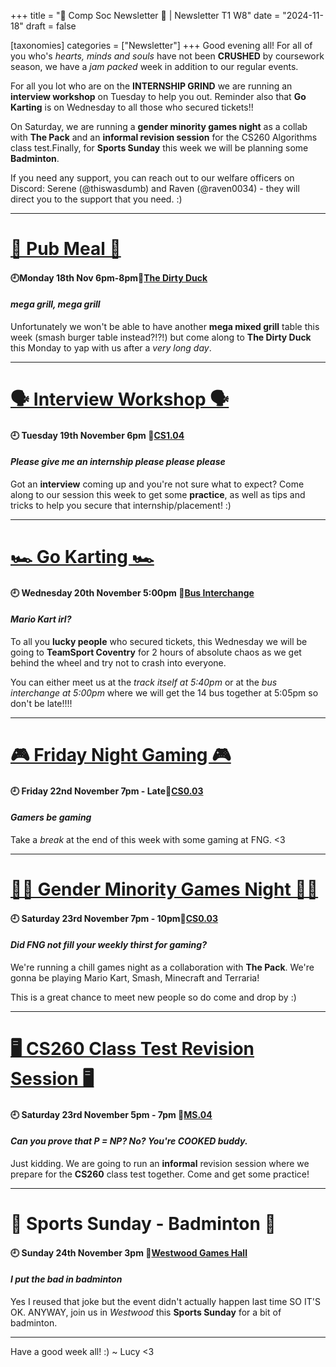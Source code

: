 +++
title = "👾 Comp Soc Newsletter 👾 | Newsletter T1 W8"
date = "2024-11-18"
draft = false

[taxonomies]
categories = ["Newsletter"]
+++
Good evening all! For all of you who's *hearts, minds and souls* have not been **CRUSHED** by coursework season, we have a *jam packed* week in addition to our regular events.

For all you lot who are on the **INTERNSHIP GRIND** we are running an **interview workshop** on Tuesday to help you out. Reminder also that **Go Karting** is on Wednesday to all those who secured tickets!!

On Saturday, we are running a **gender minority games night** as a collab with **The Pack** and an **informal revision session** for the CS260 Algorithms class test.Finally, for **Sports Sunday** this week we will be planning some **Badminton**. 

If you need any support, you can reach out to our welfare officers on Discord: Serene (@thiswasdumb) and Raven (@raven0034) - they will direct you to the support that you need. :)

--------------------------------------------------------------------------
# [🍔 Pub Meal 🍔](https://uwcs.co.uk/events/t1/repeat/pub-duck/)

#### 🕘Monday 18th Nov 6pm-8pm📍[The Dirty Duck](https://campus.warwick.ac.uk/search/623c889c421e6f5928c0d39a?projectId=warwick)
#### *mega grill, mega grill*

Unfortunately we won't be able to have another **mega mixed grill** table this week (smash burger table instead?!?!) but come along to **The Dirty Duck** this Monday to yap with us after a *very long day*.

--------------------------------------------------------------------------
# [🗣️ Interview Workshop 🗣️]()

#### 🕘 Tuesday 19th November 6pm 📍[CS1.04](https://campus.warwick.ac.uk/search/623c888b421e6f5928c0d062?projectId=warwick)
#### *Please give me an internship please please please*

Got an **interview** coming up and you're not sure what to expect? 
Come along to our session this week to get some **practice**, as well as tips and tricks to help you secure that internship/placement! :)

--------------------------------------------------------------------------
# [🏎️ Go Karting 🏎️](https://uwcs.co.uk/events/t1/w8/uwcs-go-karting/)

#### 🕘 Wednesday 20th November 5:00pm 📍[Bus Interchange](https://campus.warwick.ac.uk/search/66fd17cdeb3ce5ef1dc7503d?projectId=warwick)
#### *Mario Kart irl?*

To all you **lucky people** who secured tickets, this Wednesday we will be going to **TeamSport Coventry** for 2 hours of absolute chaos as we get behind the wheel and try not to crash into everyone.

You can either meet us at the *track itself at 5:40pm* or at the *bus interchange at 5:00pm* where we will get the 14 bus together at 5:05pm so don't be late!!!!

--------------------------------------------------------------------------
# [🎮 Friday Night Gaming 🎮](https://uwcs.co.uk/events/t1/repeat/fng/)

#### 🕘 Friday 22nd November 7pm - Late📍[CS0.03](https://campus.warwick.ac.uk/search/623c888a421e6f5928c0d02a?projectId=warwick)
#### *Gamers be gaming*

Take a *break* at the end of this week with some gaming at FNG. <3

--------------------------------------------------------------------------
# [🏳️‍🌈 Gender Minority Games Night 🏳️‍🌈]()

#### 🕘 Saturday 23rd November 7pm - 10pm📍[CS0.03](https://campus.warwick.ac.uk/search/623c888a421e6f5928c0d02a?projectId=warwick)
#### *Did FNG not fill your weekly thirst for gaming?*

We're running a chill games night as a collaboration with **The Pack**. We're gonna be playing Mario Kart, Smash, Minecraft and Terraria! 

This is a great chance to meet new people so do come and drop by :)

--------------------------------------------------------------------------
# [🖥️ CS260 Class Test Revision Session 🖥️]()

#### 🕘 Saturday 23rd November 5pm - 7pm 📍[MS.04](https://campus.warwick.ac.uk/search/623c88a4421e6f5928c0d522?projectId=warwick)
#### *Can you prove that P = NP? No? You're COOKED buddy.*

Just kidding. We are going to run an **informal** revision session where we prepare for the **CS260** class test together. Come and get some practice!

--------------------------------------------------------------------------
# 🏸 Sports Sunday - Badminton 🏸

#### 🕘 Sunday 24th November 3pm 📍[Westwood Games Hall](https://campus.warwick.ac.uk/search/623c8861421e6f5928c0c838?projectId=warwick)
#### *I put the bad in badminton*

Yes I reused that joke but the event didn't actually happen last time SO IT'S OK. ANYWAY, join us in *Westwood* this **Sports Sunday** for a bit of badminton.

--------------------------------------------------------------------------

Have a good week all! :)
~ Lucy <3


